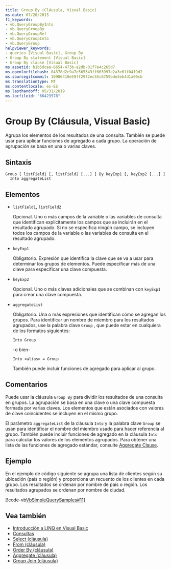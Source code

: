 ```yaml
---
title: Group By (Cláusula, Visual Basic)
ms.date: 07/20/2015
f1_keywords:
- vb.QueryGroupByInto
- vb.QueryGroupBy
- vb.QueryGroupRef
- vb.QueryGroupInto
- vb.QueryGroup
helpviewer_keywords:
- queries [Visual Basic], Group By
- Group By statement [Visual Basic]
- Group By clause [Visual Basic]
ms.assetid: b1b5dcea-6654-473b-a2db-01f7e4c265d7
ms.openlocfilehash: 04378d2c9a7e565343ff663997e2a3e61f04f9d2
ms.sourcegitcommit: 10986410e59ff29f2ec55c6759bde3eb4d1a00cb
ms.translationtype: MT
ms.contentlocale: es-ES
ms.lasthandoff: 05/31/2019
ms.locfileid: "66423578"
---
```

# <a name="group-by-clause-visual-basic"></a>Group By (Cláusula, Visual Basic)
Agrupa los elementos de los resultados de una consulta. También se puede usar para aplicar funciones de agregado a cada grupo. La operación de agrupación se basa en una o varias claves.  
  
## <a name="syntax"></a>Sintaxis  
  
```  
Group [ listField1 [, listField2 [...] ] By keyExp1 [, keyExp2 [...] ]  
  Into aggregateList  
```  
  
## <a name="parts"></a>Elementos  
  
- `listField1`, `listField2`  
  
     Opcional. Uno o más campos de la variable o las variables de consulta que identifican explícitamente los campos que se incluirán en el resultado agrupado. Si no se especifica ningún campo, se incluyen todos los campos de la variable o las variables de consulta en el resultado agrupado.  
  
- `keyExp1`  
  
     Obligatorio. Expresión que identifica la clave que se va a usar para determinar los grupos de elementos. Puede especificar más de una clave para especificar una clave compuesta.  
  
- `keyExp2`  
  
     Opcional. Uno o más claves adicionales que se combinan con `keyExp1` para crear una clave compuesta.  
  
- `aggregateList`  
  
     Obligatorio. Una o más expresiones que identifican cómo se agregan los grupos. Para identificar un nombre de miembro para los resultados agrupados, use la palabra clave `Group` , que puede estar en cualquiera de los formatos siguientes:  
  
    ```  
    Into Group  
    ```  
  
     -o bien-  
  
    ```  
    Into <alias> = Group  
    ```  
  
     También puede incluir funciones de agregado para aplicar al grupo.  
  
## <a name="remarks"></a>Comentarios  
 Puede usar la cláusula `Group By` para dividir los resultados de una consulta en grupos. La agrupación se basa en una clave o una clave compuesta formada por varias claves. Los elementos que están asociados con valores de clave coincidentes se incluyen en el mismo grupo.  
  
 El parámetro `aggregateList` de la cláusula `Into` y la palabra clave `Group` se usan para identificar el nombre del miembro usado para hacer referencia al grupo. También puede incluir funciones de agregado en la cláusula `Into` para calcular los valores de los elementos agrupados. Para obtener una lista de las funciones de agregado estándar, consulte [Aggregate Clause](../../../visual-basic/language-reference/queries/aggregate-clause.md).  
  
## <a name="example"></a>Ejemplo  
 En el ejemplo de código siguiente se agrupa una lista de clientes según su ubicación (país o región) y proporciona un recuento de los clientes en cada grupo. Los resultados se ordenan por nombre de país o región. Los resultados agrupados se ordenan por nombre de ciudad.  
  
 [!code-vb[VbSimpleQuerySamples#11](~/samples/snippets/visualbasic/VS_Snippets_VBCSharp/VbSimpleQuerySamples/VB/QuerySamples1.vb#11)]  
  
## <a name="see-also"></a>Vea también

- [Introducción a LINQ en Visual Basic](../../../visual-basic/programming-guide/language-features/linq/introduction-to-linq.md)
- [Consultas](../../../visual-basic/language-reference/queries/index.md)
- [Select (cláusula)](../../../visual-basic/language-reference/queries/select-clause.md)
- [From (cláusula)](../../../visual-basic/language-reference/queries/from-clause.md)
- [Order By (cláusula)](../../../visual-basic/language-reference/queries/order-by-clause.md)
- [Aggregate (cláusula)](../../../visual-basic/language-reference/queries/aggregate-clause.md)
- [Group Join (cláusula)](../../../visual-basic/language-reference/queries/group-join-clause.md)

